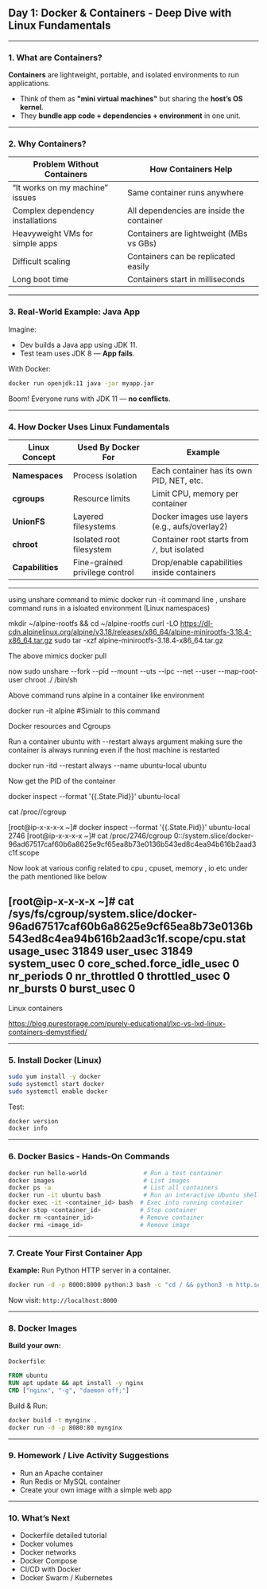 ## Day 1: Docker & Containers - Deep Dive with Linux Fundamentals

---

### 1. What are Containers?

**Containers** are lightweight, portable, and isolated environments to run applications.

- Think of them as **"mini virtual machines"** but sharing the **host’s OS kernel**.
- They **bundle app code + dependencies + environment** in one unit.

---

### 2. Why Containers?

| Problem Without Containers           | How Containers Help                      |
|-------------------------------------|------------------------------------------|
| “It works on my machine” issues     | Same container runs anywhere             |
| Complex dependency installations    | All dependencies are inside the container |
| Heavyweight VMs for simple apps     | Containers are lightweight (MBs vs GBs)  |
| Difficult scaling                   | Containers can be replicated easily      |
| Long boot time                      | Containers start in milliseconds         |

---

### 3. Real-World Example: Java App

Imagine:
- Dev builds a Java app using JDK 11.
- Test team uses JDK 8 — **App fails**.

With Docker:
```bash
docker run openjdk:11 java -jar myapp.jar
```
Boom! Everyone runs with JDK 11 — **no conflicts**.

---

### 4. How Docker Uses Linux Fundamentals

| Linux Concept     | Used By Docker For                  | Example                                     |
|-------------------|-------------------------------------|---------------------------------------------|
| **Namespaces**    | Process isolation                   | Each container has its own PID, NET, etc.   |
| **cgroups**       | Resource limits                     | Limit CPU, memory per container             |
| **UnionFS**       | Layered filesystems                 | Docker images use layers (e.g., aufs/overlay2) |
| **chroot**        | Isolated root filesystem            | Container root starts from `/`, but isolated |
| **Capabilities**  | Fine-grained privilege control      | Drop/enable capabilities inside containers  |

---

using unshare command to mimic docker run -it command line , unshare command runs in a isloated environment (Linux namespaces)

mkdir ~/alpine-rootfs && cd ~/alpine-rootfs
curl -LO https://dl-cdn.alpinelinux.org/alpine/v3.18/releases/x86_64/alpine-minirootfs-3.18.4-x86_64.tar.gz
sudo tar -xzf alpine-minirootfs-3.18.4-x86_64.tar.gz

The above mimics docker pull 

now 
sudo unshare --fork --pid --mount --uts --ipc --net --user --map-root-user chroot ./ /bin/sh

Above command runs alpine in a container like environment

docker run -it alpine #Simialr to this command


Docker resources and Cgroups 

Run a container ubuntu with --restart always argument making sure the container is always running even if the host machine is restarted 

docker run -itd --restart always --name ubuntu-local ubuntu

Now get the PID of the container 

docker inspect --format '{{.State.Pid}}' ubuntu-local

cat /proc/<pid>/cgroup


[root@ip-x-x-x-x ~]# docker inspect --format '{{.State.Pid}}' ubuntu-local
2746
[root@ip-x-x-x-x ~]# cat /proc/2746/cgroup
0::/system.slice/docker-96ad67517caf60b6a8625e9cf65ea8b73e0136b543ed8c4ea94b616b2aad3c1f.scope

Now look at various config related to cpu , cpuset, memory , io etc under the path mentioned like below 

[root@ip-x-x-x-x ~]# cat /sys/fs/cgroup/system.slice/docker-96ad67517caf60b6a8625e9cf65ea8b73e0136b543ed8c4ea94b616b2aad3c1f.scope/cpu.stat
usage_usec 31849
user_usec 31849
system_usec 0
core_sched.force_idle_usec 0
nr_periods 0
nr_throttled 0
throttled_usec 0
nr_bursts 0
burst_usec 0
---
Linux containers 

https://blog.purestorage.com/purely-educational/lxc-vs-lxd-linux-containers-demystified/

---

### 5. Install Docker (Linux)

```bash
sudo yum install -y docker
sudo systemctl start docker
sudo systemctl enable docker
```

Test:
```bash
docker version
docker info
```

---

### 6. Docker Basics - Hands-On Commands

```bash
docker run hello-world                # Run a test container
docker images                         # List images
docker ps -a                          # List all containers
docker run -it ubuntu bash            # Run an interactive Ubuntu shell
docker exec -it <container_id> bash  # Exec into running container
docker stop <container_id>           # Stop container
docker rm <container_id>             # Remove container
docker rmi <image_id>                # Remove image
```

---

### 7. Create Your First Container App

**Example:** Run Python HTTP server in a container.

```bash
docker run -d -p 8000:8000 python:3 bash -c "cd / && python3 -m http.server"
```

Now visit: `http://localhost:8000`

---

### 8. Docker Images

**Build your own:**

`Dockerfile`:
```Dockerfile
FROM ubuntu
RUN apt update && apt install -y nginx
CMD ["nginx", "-g", "daemon off;"]
```

Build & Run:
```bash
docker build -t mynginx .
docker run -d -p 8080:80 mynginx
```

---

### 9. Homework / Live Activity Suggestions

- Run an Apache container
- Run Redis or MySQL container
- Create your own image with a simple web app

---

### 10. What’s Next

- Dockerfile detailed tutorial
- Docker volumes
- Docker networks
- Docker Compose
- CI/CD with Docker
- Docker Swarm / Kubernetes

